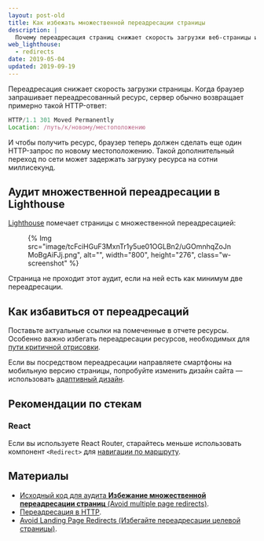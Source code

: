 ```yaml
---
layout: post-old
title: Как избежать множественной переадресации страницы
description: |
  Почему переадресация страниц снижает скорость загрузки веб-страницы и как этого избежать.
web_lighthouse:
  - redirects
date: 2019-05-04
updated: 2019-09-19
---
```


Переадресация снижает скорость загрузки страницы.
Когда браузер запрашивает переадресованный ресурс,
сервер обычно возвращает примерно такой HTTP-ответ:

```js
HTTP/1.1 301 Moved Permanently
Location: /путь/к/новому/местоположению
```

И чтобы получить ресурс, браузер теперь должен сделать еще один HTTP-запрос
по новому местоположению.
Такой дополнительный переход по сети может задержать
загрузку ресурса на сотни миллисекунд.

## Аудит множественной переадресации в Lighthouse

[Lighthouse](https://developers.google.com/web/tools/lighthouse/)
помечает страницы с множественной переадресацией:

<figure class="w-figure">
  {% Img src="image/tcFciHGuF3MxnTr1y5ue01OGLBn2/uGOmnhqZoJnMoBgAiFJj.png", alt="", width="800", height="276", class="w-screenshot" %}
</figure>

Страница не проходит этот аудит, если на ней есть как минимум две переадресации.

## Как избавиться от переадресаций

Поставьте актуальные ссылки
на помеченные в отчете ресурсы.
Особенно важно избегать переадресации ресурсов,
необходимых для [пути критичной отрисовки](https://developers.google.com/web/fundamentals/performance/critical-rendering-path/).

Если вы посредством переадресации направляете смартфоны на мобильную версию
страницы, попробуйте изменить дизайн сайта —
использовать [адаптивный дизайн](https://developers.google.com/web/fundamentals/design-and-ux/responsive/).

## Рекомендации по стекам

### React

Если вы используете React Router, старайтесь меньше использовать компонент `<Redirect>`
для [навигации по маршруту](https://reacttraining.com/react-router/web/api/Redirect).

## Материалы

- [Исходный код для аудита **Избежание множественной переадресации страниц** (Avoid multiple page redirects)](https://github.com/GoogleChrome/lighthouse/blob/master/lighthouse-core/audits/redirects.js).
- [Переадресация в HTTP](https://developer.mozilla.org/docs/Web/HTTP/Redirections).
- [Avoid Landing Page Redirects (Избегайте переадресации целевой страницы)](https://developers.google.com/speed/docs/insights/AvoidRedirects).
